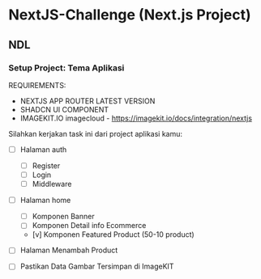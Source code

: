 # NextJS-Challenge (Next.js Project)

## NDL

### Setup Project: Tema Aplikasi

REQUIREMENTS: 
- NEXTJS APP ROUTER LATEST VERSION
- SHADCN UI COMPONENT
- IMAGEKIT.IO imagecloud - https://imagekit.io/docs/integration/nextjs

Silahkan kerjakan task ini dari project aplikasi kamu:
  - [ ] Halaman auth
    - [ ] Register
    - [ ] Login
    - [ ] Middleware
  - [ ] Halaman home
    - [ ] Komponen Banner
    - [ ] Komponen Detail info Ecommerce
    - [v] Komponen Featured Product (50-10 product)
  - [ ] Halaman Menambah Product
  - [ ] Pastikan Data Gambar Tersimpan di ImageKIT


